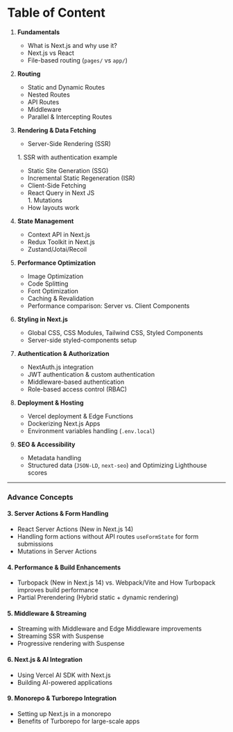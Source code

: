 # Table of Content

1. **Fundamentals**
   * What is Next.js and why use it?
   * Next.js vs React&#x20;
   * File-based routing (`pages/` vs `app/`)
2. **Routing**
   * Static and Dynamic Routes&#x20;
   * Nested Routes
   * API Routes&#x20;
   * Middleware
   * Parallel & Intercepting Routes
3.  **Rendering & Data Fetching**

    * Server-Side Rendering (SSR)&#x20;

    &#x20;         1\.  SSR with authentication example

    * Static Site Generation (SSG)&#x20;
    * Incremental Static Regeneration (ISR)&#x20;
    * Client-Side Fetching
    * &#x20;React Query in Next JS\
      1\.  Mutations
    * How layouts work&#x20;
4. **State Management**
   * Context API in Next.js
   * Redux Toolkit in Next.js
   * Zustand/Jotai/Recoil
5. **Performance Optimization**
   * Image Optimization
   * Code Splitting&#x20;
   * Font Optimization
   * Caching & Revalidation&#x20;
   * Performance comparison: Server vs. Client Components
6. **Styling in Next.js**
   * Global CSS, CSS Modules, Tailwind CSS, Styled Components
   * Server-side styled-components setup
7. **Authentication & Authorization**
   * NextAuth.js integration
   * JWT authentication & custom authentication
   * Middleware-based authentication
   * Role-based access control (RBAC)
8. **Deployment & Hosting**
   * Vercel deployment & Edge Functions
   * Dockerizing Next.js Apps
   * Environment variables handling (`.env.local`)
9. **SEO & Accessibility**
   * Metadata handling
   * Structured data (`JSON-LD`, `next-seo`) and Optimizing Lighthouse scores

***

### Advance Concepts

#### **3. Server Actions & Form Handling**

* React Server Actions (New in Next.js 14)
* Handling form actions without API routes `useFormState` for form submissions
* Mutations in Server Actions

#### **4. Performance & Build Enhancements**

* Turbopack (New in Next.js 14) vs. Webpack/Vite and How Turbopack improves build performance
* Partial Prerendering (Hybrid static + dynamic rendering)

#### **5. Middleware & Streaming**

* Streaming with Middleware and Edge Middleware improvements
* Streaming SSR with Suspense
* Progressive rendering with Suspense

#### **6. Next.js & AI Integration**

* Using Vercel AI SDK with Next.js
* Building AI-powered applications

#### **9. Monorepo & Turborepo Integration**

* Setting up Next.js in a monorepo
* Benefits of Turborepo for large-scale apps
